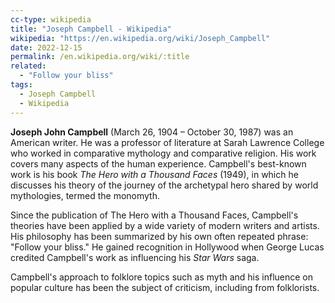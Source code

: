 ```yaml
---
cc-type: wikipedia
title: "Joseph Campbell - Wikipedia"
wikipedia: "https://en.wikipedia.org/wiki/Joseph_Campbell"
date: 2022-12-15
permalink: /en.wikipedia.org/wiki/:title
related:
  - "Follow your bliss"
tags:
  - Joseph Campbell
  - Wikipedia
---
```

**Joseph John Campbell** (March 26, 1904 – October 30, 1987) was an American writer. He was a professor of literature at Sarah Lawrence College who worked in comparative mythology and comparative religion. His work covers many aspects of the human experience. Campbell's best-known work is his book *The Hero with a Thousand Faces* (1949), in which he discusses his theory of the journey of the archetypal hero shared by world mythologies, termed the monomyth.

Since the publication of The Hero with a Thousand Faces, Campbell's theories have been applied by a wide variety of modern writers and artists. His philosophy has been summarized by his own often repeated phrase: "Follow your bliss." He gained recognition in Hollywood when George Lucas credited Campbell's work as influencing his *Star Wars* saga.

Campbell's approach to folklore topics such as myth and his influence on popular culture has been the subject of criticism, including from folklorists.